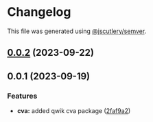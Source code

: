 # Changelog

This file was generated using [@jscutlery/semver](https://github.com/jscutlery/semver).

## [0.0.2](https://github.com/qwikifiers/qwik-ui/compare/cva-0.0.1...cva-0.0.2) (2023-09-22)



## 0.0.1 (2023-09-19)


### Features

* **cva:** added qwik cva package ([2faf9a2](https://github.com/qwikifiers/qwik-ui/commit/2faf9a2421282d6986ad634f446a549e2aa99a8f))
